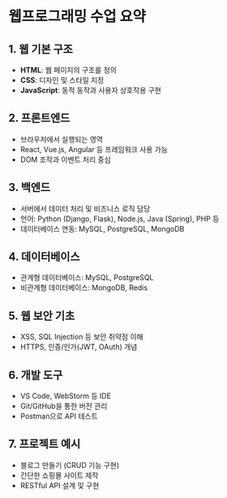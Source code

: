 # 웹프로그래밍 수업 요약

## 1. 웹 기본 구조

-   **HTML**: 웹 페이지의 구조를 정의
-   **CSS**: 디자인 및 스타일 지정
-   **JavaScript**: 동적 동작과 사용자 상호작용 구현

## 2. 프론트엔드

-   브라우저에서 실행되는 영역
-   React, Vue.js, Angular 등 프레임워크 사용 가능
-   DOM 조작과 이벤트 처리 중심

## 3. 백엔드

-   서버에서 데이터 처리 및 비즈니스 로직 담당
-   언어: Python (Django, Flask), Node.js, Java (Spring), PHP 등
-   데이터베이스 연동: MySQL, PostgreSQL, MongoDB

## 4. 데이터베이스

-   관계형 데이터베이스: MySQL, PostgreSQL
-   비관계형 데이터베이스: MongoDB, Redis

## 5. 웹 보안 기초

-   XSS, SQL Injection 등 보안 취약점 이해
-   HTTPS, 인증/인가(JWT, OAuth) 개념

## 6. 개발 도구

-   VS Code, WebStorm 등 IDE
-   Git/GitHub을 통한 버전 관리
-   Postman으로 API 테스트

## 7. 프로젝트 예시

-   블로그 만들기 (CRUD 기능 구현)
-   간단한 쇼핑몰 사이트 제작
-   RESTful API 설계 및 구현
